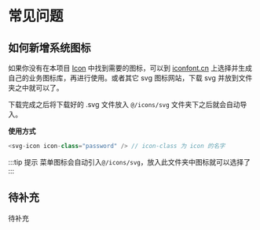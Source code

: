 # 常见问题

## 如何新增系统图标

如果你没有在本项目 [Icon](https://gitee.com/y_project/RuoYi-Vue/tree/master/ruoyi-ui/src/assets/icons/svg) 中找到需要的图标，可以到 [iconfont.cn](http://iconfont.cn/) 上选择并生成自己的业务图标库，再进行使用。或者其它 svg 图标网站，下载 svg 并放到文件夹之中就可以了。

下载完成之后将下载好的 .svg 文件放入 `@/icons/svg` 文件夹下之后就会自动导入。

**使用方式**

```js
<svg-icon icon-class="password" /> // icon-class 为 icon 的名字
```

:::tip 提示
菜单图标会自动引入`@/icons/svg`，放入此文件夹中图标就可以选择了
:::

## 待补充

待补充
